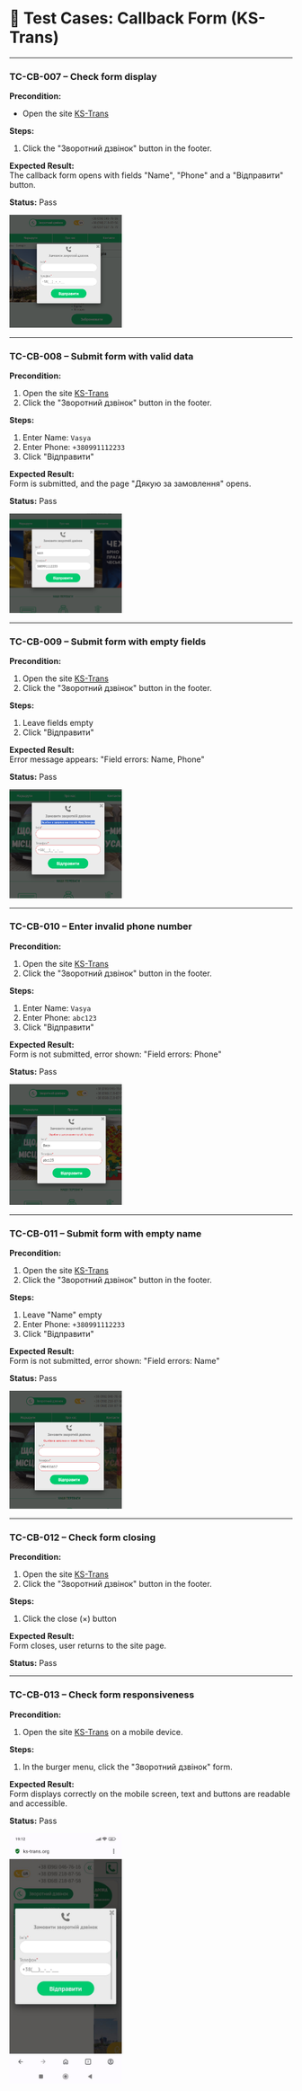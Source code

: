 # 📄 Test Cases: Callback Form (KS-Trans)

---

### TC-CB-007 – Check form display
**Precondition:**  
- Open the site [KS-Trans](https://ks-trans.org)

**Steps:**  
1. Click the "Зворотний дзвінок" button in the footer.

**Expected Result:**  
The callback form opens with fields "Name", "Phone" and a "Відправити" button.

**Status:** Pass

<img src="screenshots/test7.png" width="200"/>

---

### TC-CB-008 – Submit form with valid data
**Precondition:**  
1. Open the site [KS-Trans](https://ks-trans.org)  
2. Click the "Зворотний дзвінок" button in the footer.

**Steps:**  
1. Enter Name: `Vasya`  
2. Enter Phone: `+380991112233`  
3. Click "Відправити"

**Expected Result:**  
Form is submitted, and the page "Дякую за замовлення" opens.

**Status:** Pass

<img src="screenshots/test8.png" width="200"/>

---

### TC-CB-009 – Submit form with empty fields
**Precondition:**  
1. Open the site [KS-Trans](https://ks-trans.org)  
2. Click the "Зворотний дзвінок" button in the footer.

**Steps:**  
1. Leave fields empty  
2. Click "Відправити"

**Expected Result:**  
Error message appears: "Field errors: Name, Phone"

**Status:** Pass

<img src="screenshots/test9.png" width="200"/>

---

### TC-CB-010 – Enter invalid phone number
**Precondition:**  
1. Open the site [KS-Trans](https://ks-trans.org)  
2. Click the "Зворотний дзвінок" button in the footer.

**Steps:**  
1. Enter Name: `Vasya`  
2. Enter Phone: `abc123`  
3. Click "Відправити"

**Expected Result:**  
Form is not submitted, error shown: "Field errors: Phone"

**Status:** Pass

<img src="screenshots/test10.png" width="200"/>

---

### TC-CB-011 – Submit form with empty name
**Precondition:**  
1. Open the site [KS-Trans](https://ks-trans.org)  
2. Click the "Зворотний дзвінок" button in the footer.

**Steps:**  
1. Leave "Name" empty  
2. Enter Phone: `+380991112233`  
3. Click "Відправити"

**Expected Result:**  
Form is not submitted, error shown: "Field errors: Name"

**Status:** Pass

<img src="screenshots/test11.png" width="200"/>

---

### TC-CB-012 – Check form closing
**Precondition:**  
1. Open the site [KS-Trans](https://ks-trans.org)  
2. Click the "Зворотний дзвінок" button in the footer.

**Steps:**  
1. Click the close (×) button

**Expected Result:**  
Form closes, user returns to the site page.

**Status:** Pass

---

### TC-CB-013 – Check form responsiveness
**Precondition:**  
1. Open the site [KS-Trans](https://ks-trans.org) on a mobile device.

**Steps:**  
1. In the burger menu, click the "Зворотний дзвінок" form.

**Expected Result:**  
Form displays correctly on the mobile screen, text and buttons are readable and accessible.

**Status:** Pass

<img src="screenshots/test13.jpg" width="200"/> 